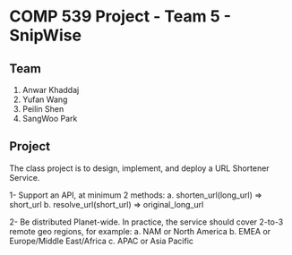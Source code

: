 # COMP 539 Project - Team 5 - SnipWise

##  Team 
1. Anwar Khaddaj
2. Yufan Wang
3. Peilin Shen
4. SangWoo Park

## Project
The class project is to design, implement, and deploy a URL Shortener Service.

1- Support an API, at minimum 2 methods: 
  a. shorten_url(long_url) ⇒ short_url
  b. resolve_url(short_url) ⇒ original_long_url

2- Be distributed Planet-wide. In practice, the service should cover 2-to-3 remote geo regions, for example:
  a. NAM or North America
  b. EMEA or Europe/Middle East/Africa
  c. APAC or Asia Pacific


